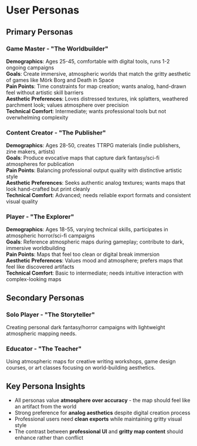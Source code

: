 # User Personas

## Primary Personas

### Game Master - "The Worldbuilder"

**Demographics**: Ages 25-45, comfortable with digital tools, runs 1-2 ongoing campaigns  
**Goals**: Create immersive, atmospheric worlds that match the gritty aesthetic of games like Mörk Borg and Death in Space  
**Pain Points**: Time constraints for map creation; wants analog, hand-drawn feel without artistic skill barriers  
**Aesthetic Preferences**: Loves distressed textures, ink splatters, weathered parchment look; values atmosphere over precision  
**Technical Comfort**: Intermediate; wants professional tools but not overwhelming complexity

### Content Creator - "The Publisher"

**Demographics**: Ages 28-50, creates TTRPG materials (indie publishers, zine makers, artists)  
**Goals**: Produce evocative maps that capture dark fantasy/sci-fi atmospheres for publication  
**Pain Points**: Balancing professional output quality with distinctive artistic style  
**Aesthetic Preferences**: Seeks authentic analog textures; wants maps that look hand-crafted but print cleanly  
**Technical Comfort**: Advanced; needs reliable export formats and consistent visual quality

### Player - "The Explorer"

**Demographics**: Ages 18-55, varying technical skills, participates in atmospheric horror/sci-fi campaigns  
**Goals**: Reference atmospheric maps during gameplay; contribute to dark, immersive worldbuilding  
**Pain Points**: Maps that feel too clean or digital break immersion  
**Aesthetic Preferences**: Values mood and atmosphere; prefers maps that feel like discovered artifacts  
**Technical Comfort**: Basic to intermediate; needs intuitive interaction with complex-looking maps

## Secondary Personas

### Solo Player - "The Storyteller"

Creating personal dark fantasy/horror campaigns with lightweight atmospheric mapping needs.

### Educator - "The Teacher"

Using atmospheric maps for creative writing workshops, game design courses, or art classes focusing on world-building aesthetics.

## Key Persona Insights

- All personas value **atmosphere over accuracy** - the map should feel like an artifact from the world
- Strong preference for **analog aesthetics** despite digital creation process
- Professional users need **clean exports** while maintaining gritty visual style
- The contrast between **professional UI** and **gritty map content** should enhance rather than conflict
